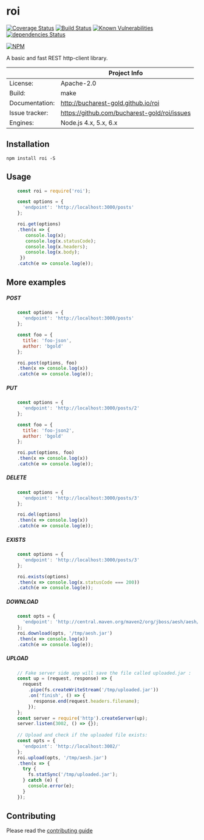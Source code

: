 # roi

[![Coverage Status](https://coveralls.io/repos/github/bucharest-gold/roi/badge.svg)](https://coveralls.io/github/bucharest-gold/roi)
[![Build Status](https://travis-ci.org/bucharest-gold/roi.svg?branch=master)](https://travis-ci.org/bucharest-gold/roi)
[![Known Vulnerabilities](https://snyk.io/test/npm/roi/badge.svg)](https://snyk.io/test/npm/roi)
[![dependencies Status](https://david-dm.org/bucharest-gold/roi/status.svg)](https://david-dm.org/bucharest-gold/roi)

[![NPM](https://nodei.co/npm/roi.png)](https://npmjs.org/package/roi)

A basic and fast REST http-client library.

|                 | Project Info  |
| --------------- | ------------- |
| License:        | Apache-2.0 |
| Build:          | make |
| Documentation:  | http://bucharest-gold.github.io/roi |
| Issue tracker:  | https://github.com/bucharest-gold/roi/issues |
| Engines:        | Node.js 4.x, 5.x, 6.x |

## Installation

    npm install roi -S

## Usage

```javascript
    const roi = require('roi');

    const options = {
      'endpoint': 'http://localhost:3000/posts'
    };

    roi.get(options)
    .then(x => {
       console.log(x);
       console.log(x.statusCode);
       console.log(x.headers);
       console.log(x.body);
     })
    .catch(e => console.log(e));
```

## More examples

##### POST

```javascript
    const options = {
      'endpoint': 'http://localhost:3000/posts'
    };

    const foo = {
      title: 'foo-json',
      author: 'bgold'
    };

    roi.post(options, foo)
    .then(x => console.log(x))
    .catch(e => console.log(e));
```

##### PUT

```javascript
    const options = {
      'endpoint': 'http://localhost:3000/posts/2'
    };

    const foo = {
      title: 'foo-json2',
      author: 'bgold'
    };

    roi.put(options, foo)
    .then(x => console.log(x))
    .catch(e => console.log(e));
```

##### DELETE

```javascript
    const options = {
      'endpoint': 'http://localhost:3000/posts/3'
    };

    roi.del(options)
    .then(x => console.log(x))
    .catch(e => console.log(e));
```

##### EXISTS

```javascript
    const options = {
      'endpoint': 'http://localhost:3000/posts/3'
    };

    roi.exists(options)
    .then(x => console.log(x.statusCode === 200))
    .catch(e => console.log(e));
```

##### DOWNLOAD

```javascript
    const opts = {
      'endpoint': 'http://central.maven.org/maven2/org/jboss/aesh/aesh/0.66.8/aesh-0.66.8.jar'
    };
    roi.download(opts, '/tmp/aesh.jar')
    .then(x => console.log(x))
    .catch(e => console.log(e));
```

##### UPLOAD

```javascript
    // Fake server side app will save the file called uploaded.jar :
    const up = (request, response) => {
      request
        .pipe(fs.createWriteStream('/tmp/uploaded.jar'))
        .on('finish', () => {
          response.end(request.headers.filename);
        });
    };
    const server = require('http').createServer(up);
    server.listen(3002, () => {});
    
    // Upload and check if the uploaded file exists:
    const opts = {
      'endpoint': 'http://localhost:3002/'
    };
    roi.upload(opts, '/tmp/aesh.jar')
    .then(x => {
      try {
        fs.statSync('/tmp/uploaded.jar');
      } catch (e) {
        console.error(e);
      }
    });
```

## Contributing

Please read the [contributing guide](./CONTRIBUTING.md)